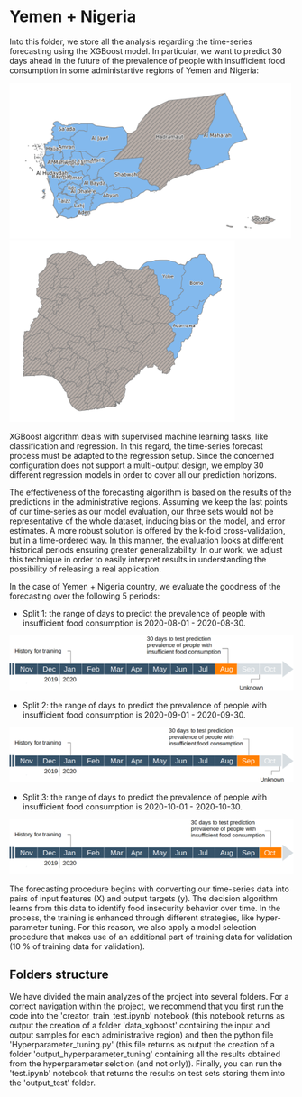 # Yemen + Nigeria

Into this folder, we store all the analysis regarding the time-series forecasting using the XGBoost model. In particular, we want to predict 30 days ahead in the future of the prevalence of people with insufficient food consumption in some administartive regions of Yemen and Nigeria:

<p align="center">
<p float="left">
<img src="./images_readme/map_yemen.png" width="500">
<img src="./images_readme/map_nigeria.png" width="400">
</p>
</p>

XGBoost algorithm deals with supervised machine learning tasks, like classification and regression. In this regard, the time-series forecast process must be adapted to the regression setup. Since the concerned configuration does not support a multi-output design, we employ 30 different regression models in order to cover all our prediction horizons.

The effectiveness of the forecasting algorithm is based on the results of the predictions in the administrative regions. Assuming we keep the last points of our time-series as our model evaluation, our three sets would not be representative of the whole dataset, inducing bias on the model, and error estimates. A more robust solution is offered by the k-fold cross-validation, but in a time-ordered way. In this manner, the evaluation looks at different historical periods ensuring greater generalizability. In our work, we adjust this technique in order to easily interpret results in understanding the possibility of releasing a real application. 

In the case of Yemen + Nigeria country, we evaluate the goodness of the forecasting over the following 5 periods: 

 - Split 1: the range of days to predict the prevalence of people with insufficient food consumption is 2020-08-01 - 2020-08-30.
 
<p align="center">
<img src="./images_readme/nigeria1.png" width="600">
</p>
 
 - Split 2: the range of days to predict the prevalence of people with insufficient food consumption is 2020-09-01 - 2020-09-30.
 
<p align="center">
<img src="./images_readme/nigeria2.png" width="600">
</p>

 - Split 3: the range of days to predict the prevalence of people with insufficient food consumption is 2020-10-01 - 2020-10-30.
 
<p align="center">
<img src="./images_readme/nigeria3.png" width="600">
</p>
 
 
The forecasting procedure begins with converting our time-series data into pairs of input features (X) and output targets (y). The decision algorithm learns from this data to identify food insecurity behavior over time. In the process, the training is enhanced through different strategies, like hyper-parameter tuning. For this reason, we also apply a model selection procedure that makes use of an additional part of training data for validation (10 % of training data for validation).

## Folders structure

We have divided the main analyzes of the project into several folders. For a correct navigation within the project, we recommend that you first run the code into the 'creator_train_test.ipynb' notebook (this notebook returns as output the creation of a folder 'data_xgboost' containing the input and output samples for each administrative region) and then the python file 'Hyperparameter_tuning.py' (this file returns as output the creation of a folder 'output_hyperparameter_tuning' containing all the results obtained from the hyperparameter selction (and not only)). Finally, you can run the 'test.ipynb' notebook that returns the results on test sets storing them into the 'output_test' folder.
